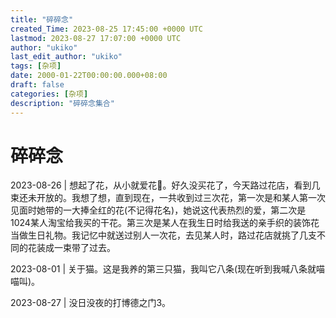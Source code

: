 ```yaml
---
title: "碎碎念"
created_Time: 2023-08-25 17:45:00 +0000 UTC
lastmod: 2023-08-27 17:07:00 +0000 UTC
author: "ukiko"
last_edit_author: "ukiko"
tags: [杂项]
date: 2000-01-22T00:00:00.000+08:00
draft: false
categories: [杂项]
description: "碎碎念集合"
---
```


# 碎碎念

2023-08-26 | 想起了花，从小就爱花🌸。好久没买花了，今天路过花店，看到几束还未开放的。我想了想，直到现在，一共收到过三次花，第一次是和某人第一次见面时她带的一大捧全红的花(不记得花名)，她说这代表热烈的爱，第二次是1024某人淘宝给我买的干花。第三次是某人在我生日时给我送的亲手织的装饰花当做生日礼物。我记忆中就送过别人一次花，去见某人时，路过花店就挑了几支不同的花装成一束带了过去。

2023-08-01 | 关于猫。这是我养的第三只猫，我叫它八条(现在听到我喊八条就喵喵叫)。

2023-08-27 | 没日没夜的打博德之门3。



